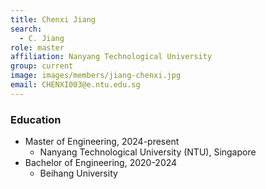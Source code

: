 ```yaml
---
title: Chenxi Jiang
search:
  - C. Jiang
role: master
affiliation: Nanyang Technological University
group: current
image: images/members/jiang-chenxi.jpg
email: CHENXI003@e.ntu.edu.sg
---
```


### Education
- Master of Engineering, 2024-present
  - Nanyang Technological University (NTU), Singapore
- Bachelor of Engineering, 2020-2024
  - Beihang University
